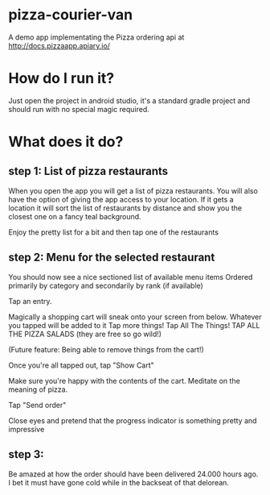 # pizza-courier-van

A demo app implementating the Pizza ordering api at http://docs.pizzaapp.apiary.io/

# How do I run it?

Just open the project in android studio, it's a standard gradle project and should run with no special
magic required.

# What does it do?

## step 1: List of pizza restaurants
When you open the app you will get a list of pizza restaurants.
You will also have the option of giving the app access to your location.
If it gets a location it will sort the list of restaurants by distance and show you the closest one
on a fancy teal background.

Enjoy the pretty list for a bit and then tap one of the restaurants

## step 2: Menu for the selected restaurant

You should now see a nice sectioned list of available menu items
Ordered primarily by category and secondarily by rank (if available)

Tap an entry.

Magically a shopping cart will sneak onto your screen from below.
Whatever you tapped will be added to it
Tap more things! Tap All The Things! TAP ALL THE PIZZA SALADS (they are free so go wild!)

(Future feature: Being able to remove things from the cart!)

Once you're all tapped out, tap "Show Cart"

Make sure you're happy with the contents of the cart.
Meditate on the meaning of pizza.

Tap "Send order"

Close eyes and pretend that the progress indicator is something pretty and impressive

## step 3:

Be amazed at how the order should have been delivered 24.000 hours ago.
I bet it must have gone cold while in the backseat of that delorean.